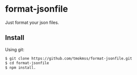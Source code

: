 # format-jsonfile
Just format your json files.

## Install
Using git:

```bash
$ git clone https://github.com/tmokmss/format-jsonfile.git
$ cd format-jsonfile
$ npm install.
```
